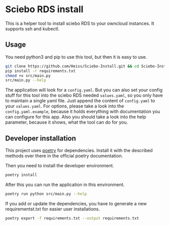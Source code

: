 # Sciebo RDS install

This is a helper tool to install sciebo RDS to your owncloud instances. It supports ssh and kubectl.

## Usage

You need python3 and pip to use this tool, but then it is easy to use.

```bash
git clone https://github.com/Heiss/Sciebo-Install.git && cd Sciebo-Install
pip install -r requirements.txt
chmod +x src/main.py
src/main.py --help
```

The application will look for a `config.yaml`. But you can also set your config stuff for this tool into the sciebo RDS needed `values.yaml`, so you only have to maintain a single yaml file. Just append the content of `config.yaml` to your `values.yaml`. For options, please take a look into the `config.yaml.example`, because it holds everything with documentation you can configure for this app. Also you should take a look into the help parameter, because it shows, what the tool can do for you.

## Developer installation

This project uses [poetry](https://python-poetry.org/docs/#installation) for dependencies. Install it with the described methods over there in the official poetry documentation.

Then you need to install the developer environment.

```bash
poetry install
```

After this you can run the application in this environment.

```bash
poetry run python src/main.py --help
```

If you add or update the dependencies, you have to generate a new requirementst.txt for easier user installations.

```bash
poetry export -f requirements.txt --output requirements.txt
```
